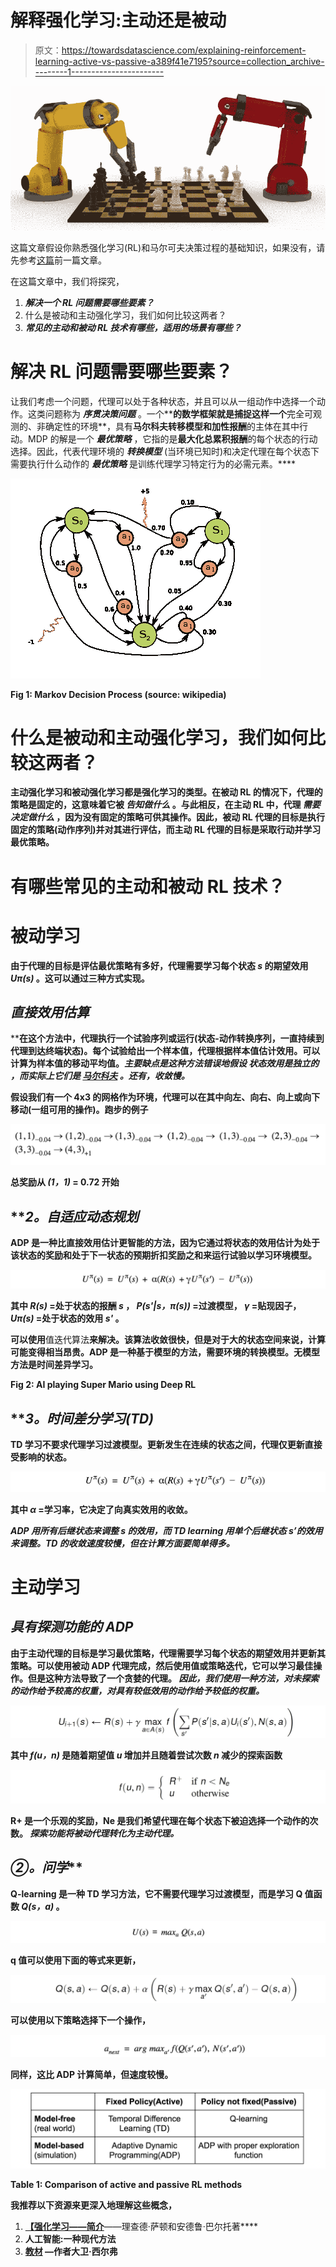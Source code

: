 # 解释强化学习:主动还是被动

> 原文：<https://towardsdatascience.com/explaining-reinforcement-learning-active-vs-passive-a389f41e7195?source=collection_archive---------1----------------------->

![](img/4cc6b9df9478fa82bcb0adb25c2adaf1.png)

这篇文章假设你熟悉强化学习(RL)和马尔可夫决策过程的基础知识，如果没有，请先参考[这篇](https://medium.com/@shweta_bhatt/reinforcement-learning-101-e24b50e1d292)前一篇文章。

在这篇文章中，我们将探究，

1.  ***解决一个 RL 问题需要哪些要素？***
2.  什么是被动和主动强化学习，我们如何比较这两者？
3.  ***常见的主动和被动 RL 技术有哪些，适用的场景有哪些？***

# 解决 RL 问题需要哪些要素？

让我们考虑一个问题，代理可以处于各种状态，并且可以从一组动作中选择一个动作。这类问题称为 ***序贯决策问题*** 。一个**[](https://en.wikipedia.org/wiki/Markov_decision_process)**的数学框架就是捕捉这样一个**完全可观测的、非确定性的环境**，具有**马尔科夫转移模型和加性报酬**的主体在其中行动。MDP 的解是一个 ***最优策略*** ，它指的是**最大化总累积报酬**的每个状态的行动选择。因此，代表代理环境的 ***转换模型*** (当环境已知时)和决定代理在每个状态下需要执行什么动作的 ***最优策略*** 是训练代理学习特定行为的必需元素。****

****![](img/c52c672f8a534de9a5315b3a30dca9f9.png)****

****Fig 1: Markov Decision Process (source: wikipedia)****

# ****什么是被动和主动强化学习，我们如何比较这两者？****

****主动强化学习和被动强化学习都是强化学习的类型。在被动 RL 的情况下，代理的策略是固定的，这意味着它被 ***告知做什么*** 。与此相反，在主动 RL 中，代理 ***需要决定做什么*** ，因为没有固定的策略可供其操作。因此，被动 RL 代理的目标是执行固定的策略(动作序列)并对其进行评估，而主动 RL 代理的目标是采取行动并学习最优策略。****

# ****有哪些常见的主动和被动 RL 技术？****

# ******被动学习******

****由于代理的目标是评估最优策略有多好，代理需要学习每个状态 *s* 的期望效用 *Uπ(s)* 。这可以通过三种方式实现。****

## *******直接效用估算*******

****在这个方法中，代理执行一个**试验序列或运行**(状态-动作转换序列，一直持续到代理到达终端状态)。每个试验给出一个样本值，代理根据样本值估计效用。可以计算为样本值的**移动平均值。*主要缺点是这种方法错误地假设* ***状态效用是独立的*** *，而实际上它们是* [***马尔科夫***](https://en.wikipedia.org/wiki/Markov_property) *。*还有，收敛慢。******

**假设我们有一个 4x3 的网格作为环境，代理可以在其中向左、向右、向上或向下移动(一组可用的操作)。跑步的例子**

**![](img/dd2b9e7103082d15b2875abf67c2d59d.png)**

**总奖励从 *(1，1)* = 0.72 开始**

## *****2。*自适应动态规划****

**ADP 是一种比直接效用估计更智能的方法，因为它通过将状态的效用估计为处于该状态的奖励和处于下一状态的预期折扣奖励之和来运行试验以学习环境模型。**

**![](img/9aedd2246e67eb53198104b2e9fe9b61.png)**

**其中 *R(s)* =处于状态的报酬 *s* ， *P(s'|s，π(s))* =过渡模型， *γ* =贴现因子， *Uπ(s)* =处于状态的效用 *s'* 。**

**可以使用**值迭代算法**来解决。该算法收敛很快，但是对于大的状态空间来说，计算可能变得相当昂贵。ADP 是一种基于模型的方法，需要环境的转换模型。无模型方法是时间差异学习。**

**Fig 2: AI playing Super Mario using Deep RL**

## *****3。*时间差分学习(TD)****

**TD 学习不要求代理学习过渡模型。更新发生在连续的状态之间，代理仅更新直接受影响的状态。**

**![](img/f6417dd21ab14a569fff1e503f5ebaee.png)**

**其中 *α* =学习率，它决定了向真实效用的收敛。**

*****ADP 用所有后继状态来调整 s 的效用，而 TD learning 用单个后继状态 s’的效用来调整。TD 的收敛速度较慢，但在计算方面要简单得多。*****

# ****主动学习****

## *****具有探测功能的 ADP*****

**由于主动代理的目标是学习最优策略，代理需要学习每个状态的期望效用并更新其策略。可以使用被动 ADP 代理完成，然后使用值或策略迭代，它可以学习最佳操作。但是这种方法导致了一个贪婪的代理。 ***因此，我们使用一种方法，对未探索的动作给予较高的权重，对具有较低效用的动作给予较低的权重。*****

**![](img/f028ce1f5c316b2264a4365577e136d0.png)**

**其中 *f(u，n)* 是随着期望值 *u* 增加并且随着尝试次数 *n* 减少的探索函数**

**![](img/44b41c67ebcbb4266981f8f4a8538795.png)**

**R+ 是一个乐观的奖励，Ne 是我们希望代理在每个状态下被迫选择一个动作的次数。 ***探索功能将被动代理转化为主动代理。*****

## ****②*。问学*****

**Q-learning 是一种 TD 学习方法，它不需要代理学习过渡模型，而是学习 Q 值函数 *Q(s，a)* 。**

**![](img/d57f9c40fedf018f4398ee0bf68214e5.png)**

**q 值可以使用下面的等式来更新，**

**![](img/f420ccc1bd11eed4b7aa1d6d70ff5e45.png)**

**可以使用以下策略选择下一个操作，**

**![](img/f44e99821737bdc9a7f1eec0ec84b209.png)**

**同样，这比 ADP 计算简单，但速度较慢。**

**![](img/ac48a39692a024d6d7c347c617e584a2.png)**

**Table 1: Comparison of active and passive RL methods**

**我推荐以下资源来更深入地理解这些概念，**

1.  **[**【强化学习——简介**](http://incompleteideas.net/book/the-book-2nd.html)**——理查德·萨顿和安德鲁·巴尔托著****
2.  ****人工智能:一种现代方法****
3.  ****[**教材**](http://www0.cs.ucl.ac.uk/staff/d.silver/web/Teaching.html) —作者大卫·西尔弗****